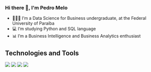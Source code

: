 ### Hi there 👋, I'm Pedro Melo

- 👨🏽‍🎓 I’m a Data Science for Business undergraduate, at the Federal University of Paraíba
- 💻 I’m studying Python and SQL language
- 📊 I’m a Business Intelligence and Business Analytics enthusiast 

## Technologies and Tools

<img src="https://cdn.jsdelivr.net/gh/devicons/devicon/icons/github/github-original.svg" />
<img src="https://cdn.jsdelivr.net/gh/devicons/devicon/icons/git/git-original.svg" />
<img src="https://cdn.jsdelivr.net/gh/devicons/devicon/icons/apple/apple-original.svg" />
<img src="https://cdn.jsdelivr.net/gh/devicons/devicon/icons/python/python-original.svg" />

